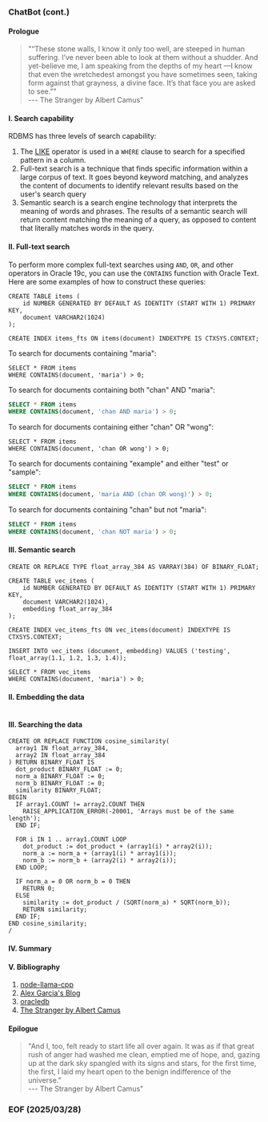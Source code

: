 ### ChatBot (cont.)


#### Prologue 
> "“These stone walls, I know it only too well, are steeped in human suffering. I’ve never been able to look at them without a shudder. And yet-believe me, I am speaking from the depths of my heart —I know that even the wretchedest amongst you have sometimes seen, taking form against that grayness, a divine face. It’s that face you are asked to see.”" <br />--- The Stranger by Albert Camus"


#### I. Search capability
RDBMS has three levels of search capability: 
1. The [LIKE](https://www.w3schools.com/sql/sql_like.asp) operator is used in a `WHERE` clause to search for a specified pattern in a column.
2. Full-text search is a technique that finds specific information within a large corpus of text. It goes beyond keyword matching, and analyzes the content of documents to identify relevant results based on the user's search query
3. Semantic search is a search engine technology that interprets the meaning of words and phrases. The results of a semantic search will return content matching the meaning of a query, as opposed to content that literally matches words in the query.


#### II. Full-text search
To perform more complex full-text searches using `AND`, `OR`, and other operators in Oracle 19c, you can use the `CONTAINS` function with Oracle Text. Here are some examples of how to construct these queries:
```
CREATE TABLE items (
    id NUMBER GENERATED BY DEFAULT AS IDENTITY (START WITH 1) PRIMARY KEY,
    document VARCHAR2(1024)
);

CREATE INDEX items_fts ON items(document) INDEXTYPE IS CTXSYS.CONTEXT;
```

To search for documents containing "maria":
```
SELECT * FROM items
WHERE CONTAINS(document, 'maria') > 0;
```

To search for documents containing both "chan" AND "maria":
```sql
SELECT * FROM items
WHERE CONTAINS(document, 'chan AND maria') > 0;
```

To search for documents containing either "chan" OR "wong":
```
SELECT * FROM items
WHERE CONTAINS(document, 'chan OR wong') > 0;
```

To search for documents containing "example" and either "test" or "sample":
```sql
SELECT * FROM items
WHERE CONTAINS(document, 'maria AND (chan OR wong)') > 0;
```

To search for documents containing "chan" but not "maria":
```sql
SELECT * FROM items
WHERE CONTAINS(document, 'chan NOT maria') > 0;
```


#### III. Semantic search
```
CREATE OR REPLACE TYPE float_array_384 AS VARRAY(384) OF BINARY_FLOAT;

CREATE TABLE vec_items (
    id NUMBER GENERATED BY DEFAULT AS IDENTITY (START WITH 1) PRIMARY KEY,
    document VARCHAR2(1024),
    embedding float_array_384
);

CREATE INDEX vec_items_fts ON vec_items(document) INDEXTYPE IS CTXSYS.CONTEXT;

INSERT INTO vec_items (document, embedding) VALUES ('testing', float_array(1.1, 1.2, 1.3, 1.4));

SELECT * FROM vec_items
WHERE CONTAINS(document, 'maria') > 0;
```


#### II. Embedding the data 
```
```

#### III. Searching the data 
```
CREATE OR REPLACE FUNCTION cosine_similarity(
  array1 IN float_array_384,
  array2 IN float_array_384
) RETURN BINARY_FLOAT IS
  dot_product BINARY_FLOAT := 0;
  norm_a BINARY_FLOAT := 0;
  norm_b BINARY_FLOAT := 0;
  similarity BINARY_FLOAT;
BEGIN
  IF array1.COUNT != array2.COUNT THEN
    RAISE_APPLICATION_ERROR(-20001, 'Arrays must be of the same length');
  END IF;

  FOR i IN 1 .. array1.COUNT LOOP
    dot_product := dot_product + (array1(i) * array2(i));
    norm_a := norm_a + (array1(i) * array1(i));
    norm_b := norm_b + (array2(i) * array2(i));
  END LOOP;

  IF norm_a = 0 OR norm_b = 0 THEN
    RETURN 0;
  ELSE
    similarity := dot_product / (SQRT(norm_a) * SQRT(norm_b));
    RETURN similarity;
  END IF;
END cosine_similarity;
/
```


#### IV. Summary 


#### V. Bibliography
1. [node-llama-cpp](https://www.npmjs.com/package/node-llama-cpp)
2. [Alex Garcia's Blog](https://alexgarcia.xyz/blog/)
3. [oracledb](https://www.npmjs.com/package/oracledb)
4. [The Stranger by Albert Camus](https://www.macobo.com/essays/epdf/CAMUS,%20Albert%20-%20The%20Stranger.pdf)


#### Epilogue
> "And I, too, felt ready to start life all over again. It was as if that great rush of anger had washed me clean, emptied me of hope, and, gazing up at the dark sky spangled with its signs and stars, for the first time, the first, I laid my heart open to the benign indifference of the universe." <br />--- The Stranger by Albert Camus"


### EOF (2025/03/28)

